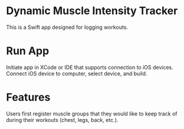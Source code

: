 #  Dynamic Muscle Intensity Tracker

This is a Swift app designed for logging workouts.

# Run App
Initiate app in XCode or IDE that supports connection to iOS devices.
Connect iOS device to computer, select device, and build.

# Features
Users first register muscle groups that they would like to keep track of
during their workouts (chest, legs, back, etc.).



